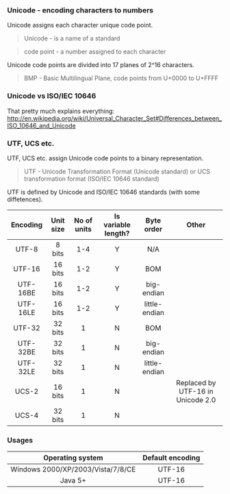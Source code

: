 ### Unicode - encoding characters to numbers
Unicode assigns each character unique code point.

> Unicode - is a name of a standard

> code point - a number assigned to each character

Unicode code points are divided into 17 planes of 2^16 characters.

> BMP - Basic Multilingual Plane, code points from U+0000 to U+FFFF

### Unicode vs ISO/IEC 10646

That pretty much explains everything: http://en.wikipedia.org/wiki/Universal_Character_Set#Differences_between_ISO_10646_and_Unicode

### UTF, UCS etc.
UTF, UCS etc. assign Unicode code points to a binary representation.

> UTF - Unicode Transformation Format (Unicode standard) or UCS transformation format (ISO/IEC 10646 standard)

UTF is defined by Unicode and ISO/IEC 10646 standards (with some diffetences).

|Encoding|Unit size|No of units|Is variable length?|Byte order|Other|
|:------:|:-------:|:---------:|:-----------------:|:--------:|:---:|
|UTF-8|8 bits|1-4|Y|N/A||
|UTF-16|16 bits|1-2|Y|BOM||
|UTF-16BE|16 bits|1-2|Y|big-endian||
|UTF-16LE|16 bits|1-2|Y|little-endian||
|UTF-32|32 bits|1|N|BOM||
|UTF-32BE|32 bits|1|N|big-endian||
|UTF-32LE|32 bits|1|N|little-endian||
|UCS-2|16 bits|1|N||Replaced by UTF-16 in Unicode 2.0|
|UCS-4|32 bits|1|N|||

### Usages
|Operating system|Default encoding|
|:-:|:-:|
|Windows 2000/XP/2003/Vista/7/8/CE|UTF-16|
|Java 5+|UTF-16|
